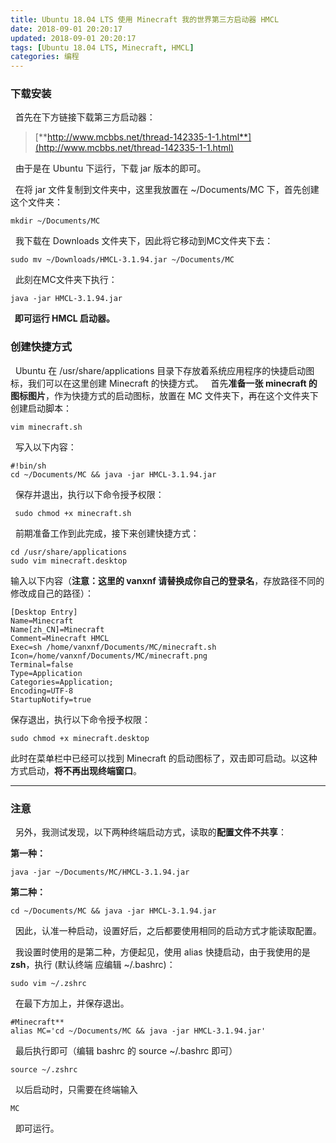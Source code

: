 ```yaml
---
title: Ubuntu 18.04 LTS 使用 Minecraft 我的世界第三方启动器 HMCL
date: 2018-09-01 20:20:17
updated: 2018-09-01 20:20:17
tags: [Ubuntu 18.04 LTS, Minecraft, HMCL]
categories: 编程
---
```

### 下载安装
&nbsp;&nbsp;首先在下方链接下载第三方启动器：

> [**http://www.mcbbs.net/thread-142335-1-1.html**](http://www.mcbbs.net/thread-142335-1-1.html)

&nbsp;&nbsp;由于是在 Ubuntu 下运行，下载 jar 版本的即可。

&nbsp;&nbsp;在将 jar 文件复制到文件夹中，这里我放置在 ~/Documents/MC 下，首先创建这个文件夹：
```
mkdir ~/Documents/MC
```
&nbsp;&nbsp;我下载在 Downloads 文件夹下，因此将它移动到MC文件夹下去：
```
sudo mv ~/Downloads/HMCL-3.1.94.jar ~/Documents/MC
```
&nbsp;&nbsp;此刻在MC文件夹下执行：
```
java -jar HMCL-3.1.94.jar 
```
**&nbsp;&nbsp;即可运行 HMCL 启动器。**

### 创建快捷方式
&nbsp;&nbsp;Ubuntu 在 /usr/share/applications 目录下存放着系统应用程序的快捷启动图标，我们可以在这里创建 Minecraft 的快捷方式。
&nbsp;&nbsp;首先**准备一张 minecraft 的图标图片**，作为快捷方式的启动图标，放置在 MC 文件夹下，再在这个文件夹下创建启动脚本：
```
vim minecraft.sh
```
&nbsp;&nbsp;写入以下内容：
```
#!bin/sh
cd ~/Documents/MC && java -jar HMCL-3.1.94.jar
```
&nbsp;&nbsp;保存并退出，执行以下命令授予权限：
```
 sudo chmod +x minecraft.sh
```
&nbsp;&nbsp;前期准备工作到此完成，接下来创建快捷方式：
```
cd /usr/share/applications
sudo vim minecraft.desktop
```
输入以下内容（**注意：这里的 vanxnf 请替换成你自己的登录名**，存放路径不同的修改成自己的路径）：
```
[Desktop Entry]
Name=Minecraft
Name[zh_CN]=Minecraft
Comment=Minecraft HMCL
Exec=sh /home/vanxnf/Documents/MC/minecraft.sh
Icon=/home/vanxnf/Documents/MC/minecraft.png
Terminal=false
Type=Application
Categories=Application;
Encoding=UTF-8
StartupNotify=true
```
保存退出，执行以下命令授予权限：
```
sudo chmod +x minecraft.desktop
```
此时在菜单栏中已经可以找到 Minecraft 的启动图标了，双击即可启动。以这种方式启动，**将不再出现终端窗口**。

---

### 注意

&nbsp;&nbsp;另外，我测试发现，以下两种终端启动方式，读取的**配置文件不共享**：

**第一种：**
```
java -jar ~/Documents/MC/HMCL-3.1.94.jar
```
**第二种：**
```
cd ~/Documents/MC && java -jar HMCL-3.1.94.jar
```
&nbsp;&nbsp;因此，认准一种启动，设置好后，之后都要使用相同的启动方式才能读取配置。

&nbsp;&nbsp;我设置时使用的是第二种，方便起见，使用 alias 快捷启动，由于我使用的是**zsh**，执行 (默认终端 应编辑 ~/.bashrc)：
```
sudo vim ~/.zshrc
```
&nbsp;&nbsp;在最下方加上，并保存退出。
```
#Minecraft**
alias MC='cd ~/Documents/MC && java -jar HMCL-3.1.94.jar'
```
&nbsp;&nbsp;最后执行即可（编辑 bashrc 的 source ~/.bashrc 即可）
```
source ~/.zshrc
```
&nbsp;&nbsp;以后启动时，只需要在终端输入 
```
MC
```
&nbsp;&nbsp;即可运行。
